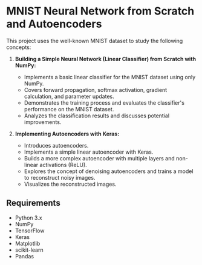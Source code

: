 # MNIST Neural Network from Scratch and Autoencoders

This project uses the well-known MNIST dataset to study the following concepts:

1. **Building a Simple Neural Network (Linear Classifier) from Scratch with NumPy:**
   - Implements a basic linear classifier for the MNIST dataset using only NumPy.
   - Covers forward propagation, softmax activation, gradient calculation, and parameter updates.
   - Demonstrates the training process and evaluates the classifier's performance on the MNIST dataset.
   - Analyzes the classification results and discusses potential improvements.

2. **Implementing Autoencoders with Keras:**
   - Introduces autoencoders.
   - Implements a simple linear autoencoder with Keras.
   - Builds a more complex autoencoder with multiple layers and non-linear activations (ReLU).
   - Explores the concept of denoising autoencoders and trains a model to reconstruct noisy images.
   - Visualizes the reconstructed images.

## Requirements

- Python 3.x
- NumPy
- TensorFlow
- Keras
- Matplotlib
- scikit-learn
- Pandas
